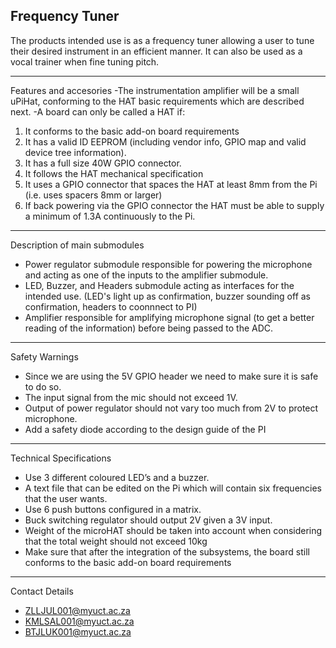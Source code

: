 Frequency Tuner
---------------------------------------------------------------------
The products intended use is as a frequency tuner allowing a user to 
tune their desired instrument in an efficient manner. It can also
be used as a vocal trainer when fine tuning pitch.

---------------------------------------------------------------------

Features and accesories
-The instrumentation amplifier will be a small uPiHat, conforming to
 the HAT basic requirements which are described next.
-A board can only be called a HAT if:
 1. It conforms to the basic add-on board requirements
 2. It has a valid ID EEPROM (including vendor info, GPIO map and 
    valid device tree information).
 3. It has a full size 40W GPIO connector.
 4. It follows the HAT mechanical specification
 5. It uses a GPIO connector that spaces the HAT at least 8mm from the
    Pi (i.e. uses spacers 8mm or larger)
 6. If back powering via the GPIO connector the HAT must be able to
    supply a minimum of 1.3A continuously to the Pi.

----------------------------------------------------------------------    

Description of main submodules

- Power regulator submodule responsible for powering the microphone and
  acting as one of the inputs to the amplifier submodule.
- LED, Buzzer, and Headers submodule acting as interfaces for the
  intended use. (LED's light up as confirmation, buzzer sounding off as
  confirmation, headers to coonnnect to PI)
- Amplifier responsible for amplifying microphone signal (to get a better
  reading of the information) before being passed to the ADC.

---------------------------------------------------------------------- 

Safety Warnings
- Since we are using the 5V GPIO header we need to make sure it is safe
  to do so.
- The input signal from the mic should not exceed 1V.
- Output of power regulator should not vary too much from 2V to protect
  microphone.
- Add a safety diode according to the design guide of the PI

----------------------------------------------------------------------

Technical Specifications
- Use 3 different coloured LED’s and a buzzer.
- A text file that can be edited on the Pi which will contain six
  frequencies that the user wants.
- Use 6 push buttons configured in a matrix.
- Buck switching regulator should output 2V given a 3V input.
- Weight of the microHAT should be taken into account when considering
  that the total weight should not exceed 10kg
- Make sure that after the integration of the subsystems, the board
  still conforms to the basic add-on board requirements

-----------------------------------------------------------------------

Contact Details
- ZLLJUL001@myuct.ac.za
- KMLSAL001@myuct.ac.za
- BTJLUK001@myuct.ac.za
